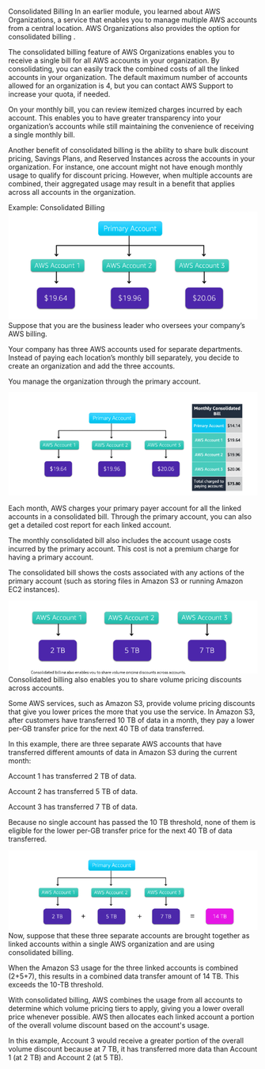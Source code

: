 Consolidated Billing
In an earlier module, you learned about AWS Organizations, a service that enables you to manage multiple AWS accounts from a central location. AWS Organizations also provides the option for
consolidated billing
.

The consolidated billing feature of AWS Organizations enables you to receive a single bill for all AWS accounts in your organization. By consolidating, you can easily track the combined costs of all the linked accounts in your organization. The default maximum number of accounts allowed for an organization is 4, but you can contact AWS Support to increase your quota, if needed.

On your monthly bill, you can review itemized charges incurred by each account. This enables you to have greater transparency into your organization’s accounts while still maintaining the convenience of receiving a single monthly bill.

Another benefit of consolidated billing is the ability to share bulk discount pricing, Savings Plans, and Reserved Instances across the accounts in your organization. For instance, one account might not have enough monthly usage to qualify for discount pricing. However, when multiple accounts are combined, their aggregated usage may result in a benefit that applies across all accounts in the organization.

Example: Consolidated Billing
![alt text](image.png)
Suppose that you are the business leader who oversees your company’s AWS billing.

Your company has three AWS accounts used for separate departments. Instead of paying each location’s monthly bill separately, you decide to create an organization and add the three accounts.

You manage the organization through the primary account.

![alt text](image-1.png)

Each month, AWS charges your primary payer account for all the linked accounts in a consolidated bill. Through the primary account, you can also get a detailed cost report for each linked account.

The monthly consolidated bill also includes the account usage costs incurred by the primary account. This cost is not a premium charge for having a primary account.

The consolidated bill shows the costs associated with any actions of the primary account (such as storing files in Amazon S3 or running Amazon EC2 instances).

![alt text](image-2.png)
Consolidated billing also enables you to share volume pricing discounts across accounts.

Some AWS services, such as Amazon S3, provide volume pricing discounts that give you lower prices the more that you use the service. In Amazon S3, after customers have transferred 10 TB of data in a month, they pay a lower per-GB transfer price for the next 40 TB of data transferred.

In this example, there are three separate AWS accounts that have transferred different amounts of data in Amazon S3 during the current month:

Account 1 has transferred 2 TB of data.

Account 2 has transferred 5 TB of data.

Account 3 has transferred 7 TB of data.

Because no single account has passed the 10 TB threshold, none of them is eligible for the lower per-GB transfer price for the next 40 TB of data transferred.

![alt text](image-3.png)
Now, suppose that these three separate accounts are brought together as linked accounts within a single AWS organization and are using consolidated billing.

When the Amazon S3 usage for the three linked accounts is combined (2+5+7), this results in a combined data transfer amount of 14 TB. This exceeds the 10-TB threshold.

With consolidated billing, AWS combines the usage from all accounts to determine which volume pricing tiers to apply, giving you a lower overall price whenever possible. AWS then allocates each linked account a portion of the overall volume discount based on the account's usage.

In this example, Account 3 would receive a greater portion of the overall volume discount because at 7 TB, it has transferred more data than Account 1 (at 2 TB) and Account 2 (at 5 TB).